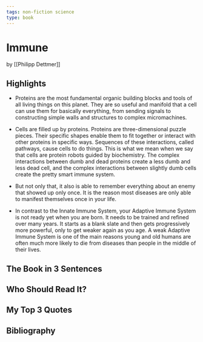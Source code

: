 ```yaml
---
tags: non-fiction science
type: book
---
```


# Immune
by [[Philipp Dettmer]]

## Highlights
* Proteins are the most fundamental organic building blocks and tools of all living things on this planet. They are so useful and manifold that a cell can use them for basically everything, from sending signals to constructing simple walls and structures to complex micromachines.

* Cells are filled up by proteins. Proteins are three-dimensional puzzle pieces. Their specific shapes enable them to fit together or interact with other proteins in specific ways. Sequences of these interactions, called pathways, cause cells to do things. This is what we mean when we say that cells are protein robots guided by biochemistry. The complex interactions between dumb and dead proteins create a less dumb and less dead cell, and the complex interactions between slightly dumb cells create the pretty smart immune system.

* But not only that, it also is able to remember everything about an enemy that showed up only once. It is the reason most diseases are only able to manifest themselves once in your life.

* In contrast to the Innate Immune System, your Adaptive Immune System is not ready yet when you are born. It needs to be trained and refined over many years. It starts as a blank slate and then gets progressively more powerful, only to get weaker again as you age. A weak Adaptive Immune System is one of the main reasons young and old humans are often much more likely to die from diseases than people in the middle of their lives.

## The Book in 3 Sentences

## Who Should Read It?

## My Top 3 Quotes

## Bibliography